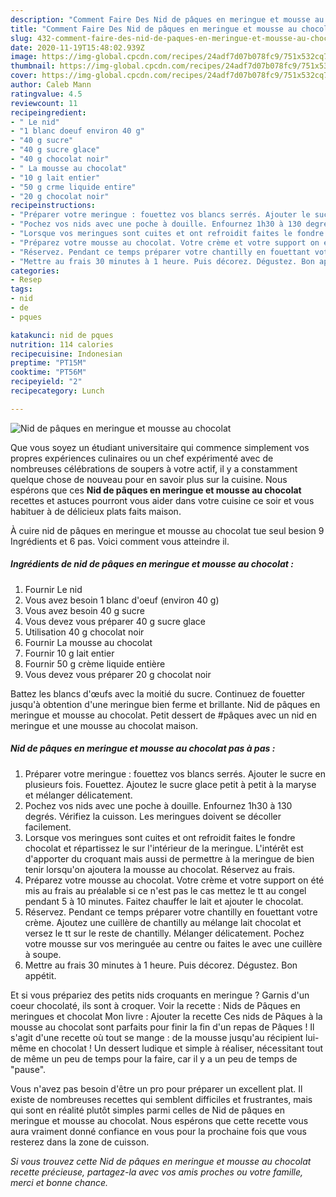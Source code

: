 ```yaml
---
description: "Comment Faire Des Nid de pâques en meringue et mousse au chocolat"
title: "Comment Faire Des Nid de pâques en meringue et mousse au chocolat"
slug: 432-comment-faire-des-nid-de-paques-en-meringue-et-mousse-au-chocolat
date: 2020-11-19T15:48:02.939Z
image: https://img-global.cpcdn.com/recipes/24adf7d07b078fc9/751x532cq70/nid-de-paques-en-meringue-et-mousse-au-chocolat-photo-principale-de-la-recette.jpg
thumbnail: https://img-global.cpcdn.com/recipes/24adf7d07b078fc9/751x532cq70/nid-de-paques-en-meringue-et-mousse-au-chocolat-photo-principale-de-la-recette.jpg
cover: https://img-global.cpcdn.com/recipes/24adf7d07b078fc9/751x532cq70/nid-de-paques-en-meringue-et-mousse-au-chocolat-photo-principale-de-la-recette.jpg
author: Caleb Mann
ratingvalue: 4.5
reviewcount: 11
recipeingredient:
- " Le nid"
- "1 blanc doeuf environ 40 g"
- "40 g sucre"
- "40 g sucre glace"
- "40 g chocolat noir"
- " La mousse au chocolat"
- "10 g lait entier"
- "50 g crme liquide entire"
- "20 g chocolat noir"
recipeinstructions:
- "Préparer votre meringue : fouettez vos blancs serrés. Ajouter le sucre en plusieurs fois. Fouettez. Ajoutez le sucre glace petit à petit à la maryse et mélanger délicatement."
- "Pochez vos nids avec une poche à douille. Enfournez 1h30 à 130 degrés. Vérifiez la cuisson. Les meringues doivent se décoller facilement."
- "Lorsque vos meringues sont cuites et ont refroidit faites le fondre chocolat et répartissez le sur l&#39;intérieur de la meringue. L&#39;intérêt est d&#39;apporter du croquant mais aussi de permettre à la meringue de bien tenir lorsqu&#39;on ajoutera la mousse au chocolat. Réservez au frais."
- "Préparez votre mousse au chocolat. Votre crème et votre support on été mis au frais au préalable si ce n&#39;est pas le cas mettez le tt au congel pendant 5 à 10 minutes. Faitez chauffer le lait et ajouter le chocolat."
- "Réservez. Pendant ce temps préparer votre chantilly en fouettant votre crème. Ajoutez une cuillère de chantilly au mélange lait chocolat et versez le tt sur le reste de chantilly. Mélanger délicatement. Pochez votre mousse sur vos meringuée au centre ou faites le avec une cuillère à soupe."
- "Mettre au frais 30 minutes à 1 heure. Puis décorez. Dégustez. Bon appétit."
categories:
- Resep
tags:
- nid
- de
- pques

katakunci: nid de pques 
nutrition: 114 calories
recipecuisine: Indonesian
preptime: "PT15M"
cooktime: "PT56M"
recipeyield: "2"
recipecategory: Lunch

---
```



![Nid de pâques en meringue et mousse au chocolat](https://img-global.cpcdn.com/recipes/24adf7d07b078fc9/751x532cq70/nid-de-paques-en-meringue-et-mousse-au-chocolat-photo-principale-de-la-recette.jpg)

Que vous soyez un étudiant universitaire qui commence simplement vos propres expériences culinaires ou un chef expérimenté avec de nombreuses célébrations de soupers à votre actif, il y a constamment quelque chose de nouveau pour en savoir plus sur la cuisine. Nous espérons que ces <strong> Nid de pâques en meringue et mousse au chocolat </strong> recettes et astuces pourront vous aider dans votre cuisine ce soir et vous habituer à de délicieux plats faits maison.

<!--inarticleads1-->

À cuire nid de pâques en meringue et mousse au chocolat tue seul besion 9 Ingrédients et 6 pas. Voici comment vous atteindre il.

##### Ingrédients de nid de pâques en meringue et mousse au chocolat :

1. Fournir  Le nid
1. Vous avez besoin 1 blanc d&#39;oeuf (environ 40 g)
1. Vous avez besoin 40 g sucre
1. Vous devez vous préparer 40 g sucre glace
1. Utilisation 40 g chocolat noir
1. Fournir  La mousse au chocolat
1. Fournir 10 g lait entier
1. Fournir 50 g crème liquide entière
1. Vous devez vous préparer 20 g chocolat noir


Battez les blancs d&#39;œufs avec la moitié du sucre. Continuez de fouetter jusqu&#39;à obtention d&#39;une meringue bien ferme et brillante. Nid de pâques en meringue et mousse au chocolat. Petit dessert de #pâques avec un nid en meringue et une mousse au chocolat maison. 

<!--inarticleads2-->

##### Nid de pâques en meringue et mousse au chocolat pas à pas :

1. Préparer votre meringue : fouettez vos blancs serrés. Ajouter le sucre en plusieurs fois. Fouettez. Ajoutez le sucre glace petit à petit à la maryse et mélanger délicatement.
1. Pochez vos nids avec une poche à douille. Enfournez 1h30 à 130 degrés. Vérifiez la cuisson. Les meringues doivent se décoller facilement.
1. Lorsque vos meringues sont cuites et ont refroidit faites le fondre chocolat et répartissez le sur l&#39;intérieur de la meringue. L&#39;intérêt est d&#39;apporter du croquant mais aussi de permettre à la meringue de bien tenir lorsqu&#39;on ajoutera la mousse au chocolat. Réservez au frais.
1. Préparez votre mousse au chocolat. Votre crème et votre support on été mis au frais au préalable si ce n&#39;est pas le cas mettez le tt au congel pendant 5 à 10 minutes. Faitez chauffer le lait et ajouter le chocolat.
1. Réservez. Pendant ce temps préparer votre chantilly en fouettant votre crème. Ajoutez une cuillère de chantilly au mélange lait chocolat et versez le tt sur le reste de chantilly. Mélanger délicatement. Pochez votre mousse sur vos meringuée au centre ou faites le avec une cuillère à soupe.
1. Mettre au frais 30 minutes à 1 heure. Puis décorez. Dégustez. Bon appétit.


Et si vous prépariez des petits nids croquants en meringue ? Garnis d&#39;un coeur chocolaté, ils sont à croquer. Voir la recette : Nids de Pâques en meringues et chocolat Mon livre : Ajouter la recette Ces nids de Pâques à la mousse au chocolat sont parfaits pour finir la fin d&#39;un repas de Pâques ! Il s&#39;agit d&#39;une recette où tout se mange : de la mousse jusqu&#39;au récipient lui-même en chocolat ! Un dessert ludique et simple à réaliser, nécessitant tout de même un peu de temps pour la faire, car il y a un peu de temps de &#34;pause&#34;. 

<!--inarticleads1-->

<p>
Vous n'avez pas besoin d'être un pro pour préparer un excellent plat. Il existe de nombreuses recettes qui semblent difficiles et frustrantes, mais qui sont en réalité plutôt simples parmi celles de Nid de pâques en meringue et mousse au chocolat. Nous espérons que cette recette vous aura vraiment donné confiance en vous pour la prochaine fois que vous resterez dans la zone de cuisson.
</p>

<p>
<i>Si vous trouvez cette Nid de pâques en meringue et mousse au chocolat recette précieuse, partagez-la avec vos amis proches ou votre famille, merci et bonne chance.</i>
</p>
